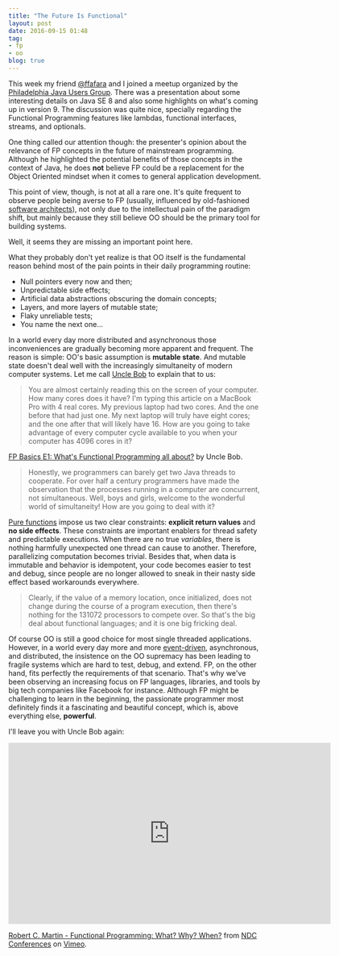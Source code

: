 ```yaml
---
title: "The Future Is Functional"
layout: post
date: 2016-09-15 01:48
tag:
- fp
- oo
blog: true
---
```


This week my friend [@ffafara](https://twitter.com/ffafara) and I joined a meetup organized by the [Philadelphia Java Users Group](https://www.meetup.com/PhillyJUG/events/231548149). There was a presentation about some interesting details on Java SE 8 and also some highlights on what's coming up in version 9. The discussion was quite nice, specially regarding the Functional Programming features like lambdas, functional interfaces, streams, and optionals.

One thing called our attention though: the presenter's opinion about the relevance of FP concepts in the future of mainstream programming. Although he highlighted the potential benefits of those concepts in the context of Java, he does **not** believe FP could be a replacement for the Object Oriented mindset when it comes to general application development.

This point of view, though, is not at all a rare one. It's quite frequent to observe people being averse to FP (usually, influenced by old-fashioned [software architects](http://www.martinfowler.com/articles/designDead.html#DoYouWannaBeAnArchitectWhenYouGrowUp)), not only due to the intellectual pain of the paradigm shift, but mainly because they still believe OO should be the primary tool for building systems.

Well, it seems they are missing an important point here.

What they probably don't yet realize is that OO itself is the fundamental reason behind most of the pain points in their daily programming routine:

- Null pointers every now and then;
- Unpredictable side effects;
- Artificial data abstractions obscuring the domain concepts;
- Layers, and more layers of mutable state;
- Flaky unreliable tests;
- You name the next one...

In a world every day more distributed and asynchronous those inconveniences are gradually becoming more apparent and frequent. The reason is simple: OO's basic assumption is **mutable state**. And mutable state doesn't deal well with the increasingly simultaneity of modern computer systems. Let me call [Uncle Bob](https://twitter.com/unclebobmartin) to explain that to us:

> You are almost certainly reading this on the screen of your computer. How many cores does it have? I'm typing this article on a MacBook Pro with 4 real cores. My previous laptop had two cores. And the one before that had just one. My next laptop will truly have eight cores; and the one after that will likely have 16. How are you going to take advantage of every computer cycle available to you when your computer has 4096 cores in it?

[FP Basics E1: What's Functional Programming all about?](https://8thlight.com/blog/uncle-bob/2012/12/22/FPBE1-Whats-it-all-about.html) by Uncle Bob.

> Honestly, we programmers can barely get two Java threads to cooperate. For over half a century programmers have made the observation that the processes running in a computer are concurrent, not simultaneous. Well, boys and girls, welcome to the wonderful world of simultaneity! How are you going to deal with it?

[Pure functions](https://en.wikipedia.org/wiki/Pure_function) impose us two clear constraints: **explicit return values** and **no side effects**. These constraints are important enablers for thread safety and predictable executions. When there are no true *variables*, there is nothing harmfully unexpected one thread can cause to another. Therefore, parallelizing computation becomes trivial. Besides that, when data is immutable and behavior is idempotent, your code becomes easier to test and debug, since people are no longer allowed to sneak in their nasty side effect based workarounds everywhere.

> Clearly, if the value of a memory location, once initialized, does not change during the course of a program execution, then there's nothing for the 131072 processors to compete over. So that's the big deal about functional languages; and it is one big fricking deal.

Of course OO is still a good choice for most single threaded applications. However, in a world every day more and more [event-driven](https://vimeo.com/131636650), asynchronous, and distributed, the insistence on the OO supremacy has been leading to fragile systems which are hard to test, debug, and extend. FP, on the other hand, fits perfectly the requirements of that scenario. That's why we've been observing an increasing focus on FP languages, libraries, and tools by big tech companies like Facebook for instance. Although FP might be challenging to learn in the beginning, the passionate programmer most definitely finds it a fascinating and beautiful concept, which is, above everything else, **powerful**.

I'll leave you with Uncle Bob again:

<iframe src="https://player.vimeo.com/video/97514630" width="640" height="360" frameborder="0" webkitallowfullscreen mozallowfullscreen allowfullscreen></iframe>
<p><a href="https://vimeo.com/97514630">Robert C. Martin - Functional Programming: What? Why? When?</a> from <a href="https://vimeo.com/ndcconferences">NDC Conferences</a> on <a href="https://vimeo.com">Vimeo</a>.</p>

